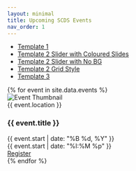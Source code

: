 ```yaml
---
layout: minimal
title: Upcoming SCDS Events
nav_order: 1 
---
```


<link rel="stylesheet" href="./assets/css/events3.css">

- <a href="index">Template 1</a>
- <a href="style-2">Template 2 Slider with Coloured Slides</a>
- <a href="style-2.2">Template 2 Slider with No BG</a>
- <a href="style-2-grid">Template 2 Grid Style</a>
- <a href="style-3">Template 3</a>


<div class="events-container">
{% for event in site.data.events %}
<div class="event-wrapper">
  
  <div class="left-col">
    <img class="event-banner" src="{{ event.image }}" alt="Event Thumbnail">
    <div class="event-location">{{ event.location }}</div>
  </div>
  
  <div class="right-col">
    <h3 class="event-title">{{ event.title }}</h3>
    <div class="event-date">{{ event.start | date: "%B %d, %Y" }}</div>
    <div class="event-time">{{ event.start | date: "%I:%M %p" }}</div>
  </div>
  <div class="event-register-cell">
  <a href="{{ event.url }}" class="register-button">Register</a>
  </div>
</div>
{% endfor %}
</div>
